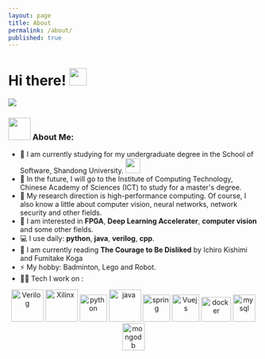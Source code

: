 ```yaml
---
layout: page
title: About
permalink: /about/
published: true
---
```


# Hi there! <img src="https://github.com/TheDudeThatCode/TheDudeThatCode/blob/master/Assets/Hi.gif?raw=true" width="35" />

![](https://github.com/jxyjason/jxyjason/raw/main/img/leaves_sky.jpg)

### <img src="https://github.com/TheDudeThatCode/TheDudeThatCode/blob/master/Assets/Developer.gif?raw=true" width="45" /> About Me:
- 🏦 I am currently studying for my undergraduate degree in the School of Software, Shandong University.
      <img src="https://media.giphy.com/media/WUlplcMpOCEmTGBtBW/giphy.gif" width="30">
- 📝 In the future, I will go to the Institute of Computing Technology, Chinese Academy of Sciences (ICT) to study for a master's degree.
- 🌈 My research direction is high-performance computing. Of course, I also know a little about computer vision, neural networks, network security and other fields.
- 💬 I am interested in **FPGA**, **Deep Learning Accelerater**, **computer vision** and some other fields.
- 💻 I use daily: **python**, **java**, **verilog**, **cpp**.
- 📖 I am currently reading **The Courage to Be Disliked** by Ichiro Kishimi and Fumitake Koga
- ⚡ My hobby: Badminton, Lego and Robot.
- 🧑‍💻 Tech I work on :

<p align="center">
      <img src="https://github.com/uiwjs/file-icons/blob/master/icon/verilog.svg" alt="Verilog" width="65" height="65"/> 
      <img src="https://vectorwiki.com/images/QSjY4__xilinx.svg" alt="Xilinx" width="65" height="65"/> 
      <img src="https://www.vectorlogo.zone/logos/python/python-icon.svg" alt="python" width="55" height="55"/>
      <img src="https://www.vectorlogo.zone/logos/java/java-icon.svg" alt="java" width="65" height="65"/> 
      <img src="https://www.vectorlogo.zone/logos/springio/springio-icon.svg" alt="spring" width="55" height="55"/>
      <img src="https://www.vectorlogo.zone/logos/vuejs/vuejs-icon.svg" alt="Vuejs" width="55" height="55"/>
      <img src="https://www.vectorlogo.zone/logos/docker/docker-official.svg" alt="docker" width="60" height="50"/>
      <img src="https://www.vectorlogo.zone/logos/mysql/mysql-icon.svg" alt="mysql" width="45" height="55"/>
      <img src="https://www.vectorlogo.zone/logos/mongodb/mongodb-icon.svg" alt="mongodb" width="45" height="55"/>
</p>
